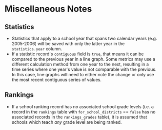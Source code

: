# Miscellaneous Notes

## Statistics
 - Statistics that apply to a school year that spans two calendar years (e.g. 2005-2006) will be saved with only the 
   latter year in the `statistics.year` column.
 - If a statistic record's `contiguous` field is `true`, that means it can be compared to the previous year in a line 
   graph. Some metrics may use a different calculation method from one year to the next, resulting in a time series 
   where one year's value is not comparable with the previous. In this case, line graphs will need to either note the 
   change or only use the most recent contiguous series of values.

## Rankings
 - If a school ranking record has no associated school grade levels (i.e. a record in the `rankings` table with 
   `for_school_districts` == `false` has no associated records in the `rankings_grades` table), it is assumed that 
   schools which teach _any_ grade level are being ranked. 
